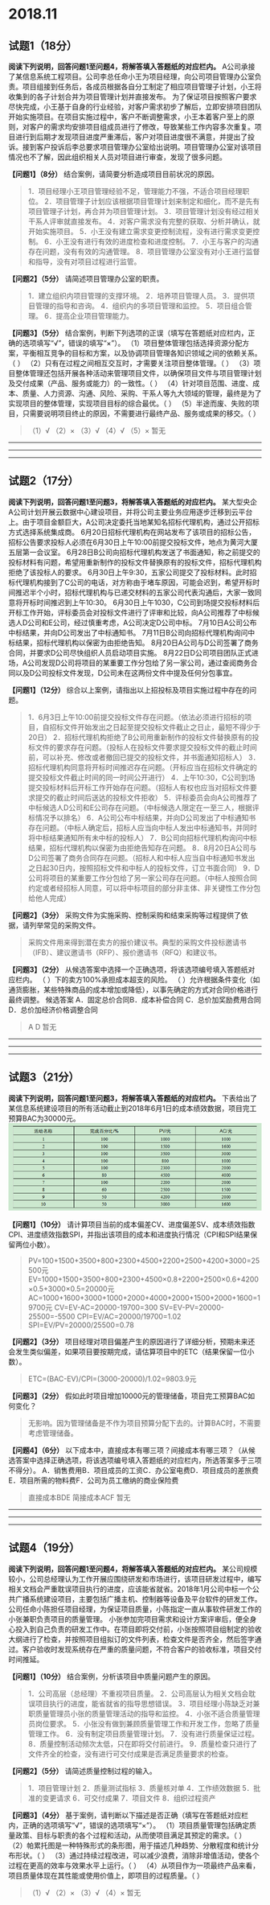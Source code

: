 # 2018.11

## 试题1（18分）

**阅读下列说明，回答问题1至问题4，将解答填入答题纸的对应栏内。**
A公司承接了某信息系统工程项目。公司李总任命小王为项目经理，向公司项目管理办公室负责。项目组接到任务后，各成员根据各自分工制定了相应项目管理子计划，小王将收集到的各子计划合并为项目管理计划并直接发布。
为了保证项目按照客户要求尽快完成，小王基于自身的行业经验，对客户需求初步了解后，立即安排项目团队开始实施项目。在项目实施过程中，客户不断调整需求，小王本着客户至上的原则，对客户的需求均安排项目组成员进行了修改，导致某些工作内容多次重复。项目进行到后期才发现项目进度严重滞后，客户对项目进度很不满意，并提出了投诉。接到客户投诉后李总要求项目管理办公室给出说明。项目管理办公室对该项目情况也不了解，因此组织相关人员对项目进行审查，发现了很多问题。

**【问题1】（8分）**
结合案例，请简要分析造成项目目前状况的原因。
>1．项目经理小王项目管理经验不足，管理能力不强，不适合项目经理职位。
2．项目管理子计划应该根据项目管理计划来制定和细化，而不是先有项目管理子计划，再合并为项目管理计划。
3．项目管理计划没有经过相关干系人评审就直接发布。
4．对客户需求没有完整的获取、分析并确认，就开始实施项目。
5．小王没有建立需求变更控制流程，没有进行需求变更控制。
6．小王没有进行有效的进度检查和进度控制。
7．小王与客户的沟通存在问题，没有有效的沟通管理。
8．项目管理办公室没有对小王进行监督和指导，没有对项目过程进行监管。

**【问题2】（5分）**
请简述项目管理办公室的职责。
>1．建立组织内项目管理的支撑环境。
2．培养项目管理人员。
3．提供项目管理的指导和咨询。
4．组织内的多项目管理和监控。
5．项目组合管理。
6．提高企业项目管理能力。

**【问题3】（5分）**
结合案例，判断下列选项的正误（填写在答题纸对应栏内，正确的选项填写“√”，错误的填写“×”）。
（1）项目整体管理包括选择资源分配方案，平衡相互竞争的目标和方案，以及协调项目管理各知识领域之间的依赖关系。（ ）
（2）只有在过程之间相互交互时，才需要关注项目整体管理。（ ）
（3）项目整体管理还包括开展各种活动来管理项目文件，以确保项目文件与项目管理计划及交付成果（产品、服务或能力）的一致性。（ ）
（4）针对项目范围、进度、成本、质量、人力资源、沟通、风险、采购、干系人等九大领域的管理，最终是为了实现项目的整体管理，实现项目目标的综合最优。（ ）
（5）半途而废、失败的项目，只需要说明项目终止的原因，不需要进行最终产品、服务或成果的移交。（ ）
>（1）√
（2）×
（3）√
（4）√
（5）×
暂无

---
---
---

## 试题2（17分）

**阅读下列说明，回答问题1至问题3，将解答填入答题纸的对应栏内。**
某大型央企A公司计划开展云数据中心建设项目，并将公司主要业务应用逐步迁移到云平台上。由于项目金额巨大，A公司决定委托当地某知名招标代理机构，通过公开招标方式选择系统集成商。
6月20日招标代理机构在网站发布了该项目的招标公告，招标公告要求投标人必须在6月30日上午10:00前提交投标文件，地点为黄河大厦五层第一会议室。
6月28日B公司向招标代理机构发送了书面通知，称之前提交的投标材料有问题，希望用重新制作的投标文件替换原有的投标文件，招标代理机构拒绝了该投标人的要求。
6月30日上午9:30，五家公司提交了投标材料。此时招标代理机构接到了C公司的电话，对方称由于堵车原因，可能会迟到，希望开标时间推迟半个小时，招标代理机构与已递交材料的五家公司代表沟通后，大家一致同意将开标时间推迟到上午10:30。
6月30日上午1030，C公司到场提交投标材料后开标工作开始，评标委员会对投标文件进行了评审和比较，向A公司推荐了中标候选人D公司和E公司，经过慎重考虑，A公司决定D公司中标。
7月10日A公司公布中标结果，并向D公司发出了中标通知书。
7月11日B公司向招标代理机构询问中标结果，招标代理机构以保密为由拒绝告知。
8月20日A公司与D公司签署了商务合同，并要求D公司尽快组织人员启动项目实施。
8月22日D公司项目团队正式进场，A公司发现D公司将项目的某重要工作分包给了另一家公司，通过查阅商务合同以及D公司投标文件发现，D公司未在这两份文件中提及任何分包事宜。

**【问题1】（12分）**
综合以上案例，请指出以上招投标及项目实施过程中存在的问题。
>1．6月3日上午10:00前提交投标文件存在问题。（依法必须进行招标的项目，自招标文件开始发出之日起至提交投标文件截止之日止，最短不得少于20日）
2．招标代理机构拒绝了B公司用重新制作的投标文件替换原有的投标文件的要求存在问题。（投标人在投标文件要求提交投标文件的截止时间前，可以补充、修改或者撤回已提交的投标文件，并书面通知招标人）
3．招标代理机构同意将开标时间推迟存在问题。（开标应当在招标文件确定的提交投标文件截止时间的同一时间公开进行）
4．上午10:30，C公司到场提交投标材料后开标工作开始存在问题。（招标人有权也应当对招标文件要求提交的截止时间后送达的投标文件拒收）
5．评标委员会向A公司推荐了中标候选人D公司和E公司存在问题。（中标候选人限定在一至三人，根据评标情况予以排名）
6．A公司公布中标结果，并向D公司发出了中标通知书存在问题。（中标人确定后，招标人应当向中标人发出中标通知书，并同时将中标结果通知所有未中标的投标人）
7．B公司向招标代理机构询问中标结果，招标代理机构以保密为由拒绝告知存在问题。
8．8月20日A公司与D公司签署了商务合同存在问题。（招标人和中标人应当自中标通知书发出之日起30日内，按照招标文件和中标人的投标文件，订立书面合同）
9．D公司将项目的某重要工作分包给了另一家公司存在问题。（中标人按照合同约定或者经招标人同意，可以将中标项目的部分非主体、非关键性工作分包给他人完成）

**【问题2】（3分）**
采购文件为实施采购、控制采购和结束采购等过程提供了依据，请列举常见的采购文件。
>采购文件用来得到潜在卖方的报价建议书。典型的采购文件投标邀请书（IFB）、建议邀请书（RFP）、报价邀请书（RFQ）和建议书。

**【问题3】（2分）**
从候选答案中选择一个正确选项，将该选项编号填入答题纸对应栏内。
（ ）下的卖方100%承担成本超支的风险。
（ ）允许根据条件变化（如通货膨胀，某些特殊商品的成本增加或降低），以事先确定的方式对合同价格进行最终调整。
候选答案
A．固定总价合同B．成本补偿合同
C．总价加奖励费用合同D．总价加经济价格调整合同
>A D
暂无

---
---
---

## 试题3（21分）

**阅读下列说明，回答问题1至问题3，将解答填入答题纸的对应栏内。**
下表给出了某信息系统建设项目的所有活动截止到2018年6月1日的成本绩效数据，项目完工预算BAC为30000元。
![2018.11.1.png](res/2018.11.1.png)

**【问题1】（10分）**
请计算项目当前的成本偏差CV、进度偏差SV、成本绩效指数CPI、进度绩效指数SPI，并指出该项目的成本和进度执行情况（CPI和SPI结果保留两位小数）。
>PV=100+1500+3500+800+2300+4500+2200+2500+4200+3000=25500元
EV=1000+1500+3500+800+2300+4500×0.8+2200+2500×0.6+4200×0.5+3000×0.5=20000元
AC=1000+1600+3000+1000+2000+4000+2000+1500+2000+1600=19700元
CV=EV-AC=20000-19700=300
SV=EV-PV=20000-25500=-5500
CPI=EV/AC=20000/19700=1.02
SPI=EV/PV=20000/25500=0.78

**【问题2】（3分）**
项目经理对项目偏差产生的原因进行了详细分析，预期未来还会发生类似偏差，如果项目要按期完成，请估算项目中的ETC（结果保留一位小数）。
>ETC=(BAC-EV)/CPI=(3000-20000)/1.02=9803.9元

**【问题3】（2分）**
假如此时项目增加10000元的管理储备，项目完工预算BAC如何变化？
>无影响。因为管理储备是不作为项目预算分配下去的。计算BAC时，不需要考虑管理储备。

**【问题4】（6分）**
以下成本中，直接成本有哪三项？间接成本有哪三项？（从候选答案中选择正确选项，将该选项编号填入答题纸的对应栏内，所选答案多于三项不得分）。
A．销售费用B．项目成员的工资C．办公室电费D．项目成员的差旅费
E．项目所需的物料费F．公司为员工缴纳的商业保险费
>直接成本BDE
简接成本ACF
暂无

---
---
---

## 试题4（19分）

**阅读下列说明，回答问题1至问题4，将解答填入答题纸的对应栏内。**
某公司规模较小，公司总经理认为工作开展应围绕研发和市场进行，该项目研发过程中，编写相关文档会严重耽误项目执行的进度，应该能省就省。2018年1月公司中标一个公共广播系统建设项目，主要包括广播主机、控制器等设备及平台软件的研发工作。公司任命小陈担任项目经理，为保证项目质量，小陈指定一直从事软件研发工作的小张兼职负责项目的质量管理。
小张参加完项目需求和设计方案评审后，便全身心投入到自己负责的研发工作中。在项目即将交付前，小张按照项目组制定的验收大纲进行了检查，并按照项目组拟订的文件列表，检查文件是否齐全，然后签字通过。客户验收时发现系统存在严重的质量问题，不符合客户的验收标准，项目交付时间推延。

**【问题1】（10分）**
结合案例，分析该项目中质量问题产生的原因。
>1．公司高层（总经理）不重视项目质量。
2．公司高层认为相关文档会耽误项目执行的进度，能省就省的指导思想错误。
3．项目经理小陈缺乏对兼职质量管理员小张的质量管理活动的指导和监控。
4．小张不适合质量管理员岗位要求。
5．小张没有做到兼顾质量管理工作和开发工作，忽略了质量管理工作。
6．没有制定项目质量管理计划。
7．没有进行质量保证过程。
8．质量控制活动频次太低，只在即将交付前进行。
9．质量检查只进行了文件齐全的检查，没有进行可交付成果是否满足质量要求的检查。

**【问题2】（5分）**
请简述质量控制过程的输入。
>1．项目管理计划
2．质量测试指标
3．质量核对单
4．工作绩效数据
5．批准的变更请求
6．可交付成果
7．项目文件
8．组织过程资产

**【问题3】（4分）**
基于案例，请判断以下描述是否正确（填写在答题纸对应栏内，正确的选项填写“√”，错误的选项填写“×”）。
（1）项目质量管理包括确定质量政策、目标与职责的各个过程和活动，从而使项目满足其预定的需求。（ ）
（2）帕累托图是一种特殊形式的条形图，用于描述几种趋势、分散程度和统计分布形状。（ ）
（3）通过持续过程改进，可以减少浪费，消除非增值活动，使各个过程在更高的效率与效果水平上运行。（ ）
（4）从项目作为一项最终产品来看，项目质量体现在其性能或使用价值上，即项目的过程质量。（ ）
>（1）√
（2）×
（3）√
（4）×
暂无
